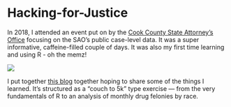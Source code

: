 # Hacking-for-Justice

In 2018, I attended an event put on by the [Cook County State Attorney’s Office](https://www.cookcountystatesattorney.org/) focusing on the SAO’s public case-level data. It was a super informative, caffeine-filled couple of days. It was also my first time learning and using R - oh the memz!

[![](https://footnotesweb.files.wordpress.com/2018/09/img_3289.jpeg?w=816)](https://footnotesweb.wordpress.com/2018/09/24/hacking-for-justice-an-intro-into-chicagos-criminal-justice-data/)

I put together [this blog](https://footnotesweb.wordpress.com/2018/09/24/hacking-for-justice-an-intro-into-chicagos-criminal-justice-data/) together hoping to share some of the things I learned. It’s structured as a “couch to 5k” type exercise — from the very fundamentals of R to an analysis of monthly drug felonies by race.

